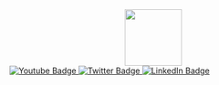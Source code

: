 <div id="header" align="center">
  <img src="https://i.giphy.com/media/v1.Y2lkPTc5MGI3NjExMHcxNm12NmRzbGxmbmgyeWZ4eno0NTBnM3Z6eDgyNGc4eXZwbWRjZyZlcD12MV9pbnRlcm5hbF9naWZfYnlfaWQmY3Q9Zw/13GIgrGdslD9oQ/giphy.gif" width="100"/>
</div>
<div id="badges">
   <a href="https://t.me/RedBertST">
    <img src="https://img.shields.io/badge/Telegram-2CA5E0?style=for-the-badge&logo=telegram&logoColor=white" alt="Youtube Badge"/>
  </a>
  <a href="https://vk.com/noteinstein">
    <img src="https://img.shields.io/badge/вконтакте-%232E87FB.svg?&style=for-the-badge&logo=vk&logoColor=white" alt="Twitter Badge"/>
  </a>
   <a href="mailto:telezhenkoalbert@gmail.com">
<img src="https://img.shields.io/badge/Gmail-D14836?style=for-the-badge&logo=gmail&logoColor=white" alt="LinkedIn Badge"/>
  </a>
</div>
